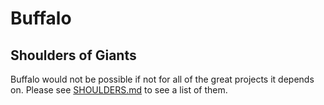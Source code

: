 # Buffalo

## Shoulders of Giants

Buffalo would not be possible if not for all of the great projects it depends on. Please see [SHOULDERS.md](SHOULDERS.md) to see a list of them.

